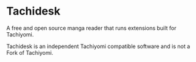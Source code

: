 # Tachidesk

A free and open source manga reader that runs extensions built for Tachiyomi.

Tachidesk is an independent Tachiyomi compatible software and is not a Fork of Tachiyomi.
